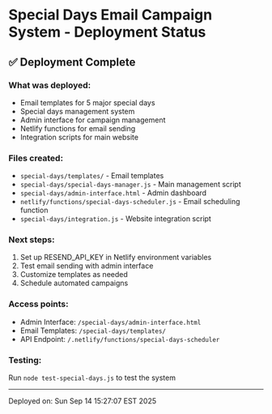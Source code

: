 # Special Days Email Campaign System - Deployment Status

## ✅ Deployment Complete

### What was deployed:
- Email templates for 5 major special days
- Special days management system
- Admin interface for campaign management
- Netlify functions for email sending
- Integration scripts for main website

### Files created:
- `special-days/templates/` - Email templates
- `special-days/special-days-manager.js` - Main management script
- `special-days/admin-interface.html` - Admin dashboard
- `netlify/functions/special-days-scheduler.js` - Email scheduling function
- `special-days/integration.js` - Website integration script

### Next steps:
1. Set up RESEND_API_KEY in Netlify environment variables
2. Test email sending with admin interface
3. Customize templates as needed
4. Schedule automated campaigns

### Access points:
- Admin Interface: `/special-days/admin-interface.html`
- Email Templates: `/special-days/templates/`
- API Endpoint: `/.netlify/functions/special-days-scheduler`

### Testing:
Run `node test-special-days.js` to test the system

---
Deployed on: Sun Sep 14 15:27:07 EST 2025
